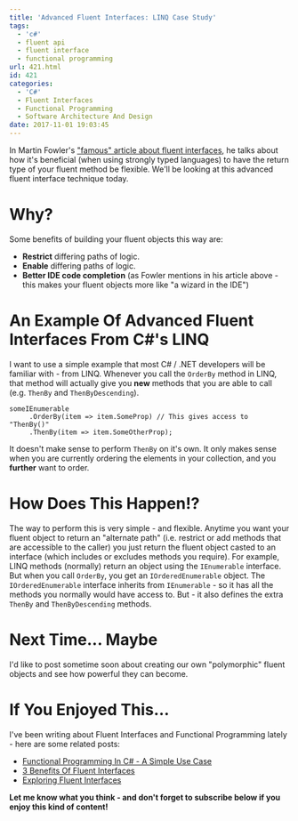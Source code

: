 ```yaml
---
title: 'Advanced Fluent Interfaces: LINQ Case Study'
tags:
  - 'c#'
  - fluent api
  - fluent interface
  - functional programming
url: 421.html
id: 421
categories:
  - 'C#'
  - Fluent Interfaces
  - Functional Programming
  - Software Architecture And Design
date: 2017-11-01 19:03:45
---
```


In Martin Fowler's ["famous" article about fluent interfaces](https://www.martinfowler.com/bliki/FluentInterface.html), he talks about how it's beneficial (when using strongly typed languages) to have the return type of your fluent method be flexible. We'll be looking at this advanced fluent interface technique today.

Why?
====

Some benefits of building your fluent objects this way are:

*   **Restrict** differing paths of logic.
*   **Enable** differing paths of logic.
*   **Better IDE code completion** (as Fowler mentions in his article above - this makes your fluent objects more like "a wizard in the IDE")

An Example Of Advanced Fluent Interfaces From C#'s LINQ
=======================================================

I want to use a simple example that most C# / .NET developers will be familiar with - from LINQ. Whenever you call the `OrderBy` method in LINQ, that method will actually give you **new** methods that you are able to call (e.g. `ThenBy` and `ThenByDescending`).

    someIEnumerable
         .OrderBy(item => item.SomeProp) // This gives access to "ThenBy()"
         .ThenBy(item => item.SomeOtherProp);
    

It doesn't make sense to perform `ThenBy` on it's own. It only makes sense when you are currently ordering the elements in your collection, and you **further** want to order.

How Does This Happen!?
======================

The way to perform this is very simple - and flexible. Anytime you want your fluent object to return an "alternate path" (i.e. restrict or add methods that are accessible to the caller) you just return the fluent object casted to an interface (which includes or excludes methods you require). For example, LINQ methods (normally) return an object using the `IEnumerable` interface. But when you call `OrderBy`, you get an `IOrderedEnumerable` object. The `IOrderedEnumerable` interface inherits from `IEnumerable` \- so it has all the methods you normally would have access to. But - it also defines the extra `ThenBy` and `ThenByDescending` methods.

Next Time... Maybe
==================

I'd like to post sometime soon about creating our own "polymorphic" fluent objects and see how powerful they can become.

If You Enjoyed This...
======================

I've been writing about Fluent Interfaces and Functional Programming lately - here are some related posts:

*   [Functional Programming In C# - A Simple Use Case](https://www.blog.jamesmichaelhickey.com/csharp-functional-programming-a-simple-use-case/)
*   [3 Benefits Of Fluent Interfaces](https://www.blog.jamesmichaelhickey.com/3-benefits-fluent-interfaces/)
*   [Exploring Fluent Interfaces](https://www.blog.jamesmichaelhickey.com/exploring-fluent-interface/)

**Let me know what you think - and don't forget to subscribe below if you enjoy this kind of content!**